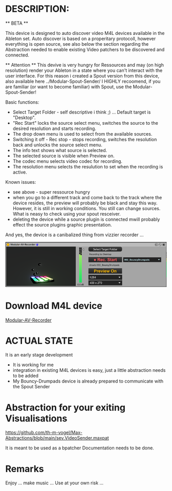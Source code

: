 # DESCRIPTION:

** BETA **

This device is designed to auto discover video M4L devices available in the Ableton set. Auto discover is based on a properitary protocoll, however everything is open source, see also below the section regarding the Abstraction needed to enable existing Video patchers to be discovered and connected. 

** Attention **
This devive is very hungry for Ressources and may (on high resolution) render your Ableton in a state where you can't interact with the user interface. For this reason i created a Spout version from this device, also available here ../Modular-Spout-Sender/ 
I HIGHLY recoomend, if you are familiar (or want to become familiar) with Spout, use the Modular-Spout-Sender! 

Basic functions:
- Select Target Folder - self descriptive i think ;) ... Default target is "Desktop".
- "Rec Start" locks the source select menu, switches the source to the desired resolution and starts recording.
- The drop down menu is used to select from the available sources.
- Switching it off - Rec stop - stops recording, switches the resolution back and unlocks the source select menu.
- The info text shows what source is selected.
- The selected source is visible when Preview on. 
- The codec menu selects video codec for recording.
- The resolution menu selects the resulution to set when the recording is active.

Known issues:
- see above - super ressource hungry
- when you go to a different track and come back to the track where the device resides, the preview will probably be black and stay this way. However, it is still in working conditions. You still can change sources. What is neasy to check using your spout resceiver.
- deleting the device while a source plugin is connected mwill probably effect the source plugins graphic presentation.

And yes, the device is a canibalized thing from vizzier recorder ...

![Screenshot](./Device-Screenshot.png)

# Download M4L device

[Modular-AV-Recorder](https://github.com/th-m-vogel/Max-Patches/raw/main/M4L-Devices/Modular-AV-Recorder/Modular-AV-Recorder.amxd "Download")

# ACTUAL STATE

It is an early stage development

- It is working for me
- integration in existing M4L devices is easy, just a little abstraction needs to be added
- My Bouncy-Drumpads device is already prepared to communicate with the Spout Sender

# Abstraction for your exiting Visualisations

https://github.com/th-m-vogel/Max-Abstractions/blob/main/sev.VideoSender.maxpat

It is meant to be used as a bpatcher
Documentation needs to be done.

# Remarks

Enjoy ... make music ... Use at your own risk ... 

